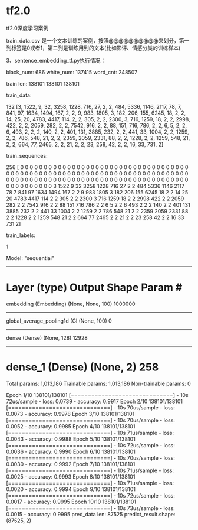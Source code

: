 # tf2.0
tf2.0深度学习案例


train_data.csv 是一个文本训练的案例，按照@@@@@@@@@@来划分，第一列标签是0或者1，第二列是训练用到的文本(比如影评、情感分类的训练样本)

3、sentence_embedding_tf.py执行情况：

black_num:  686 white_num:  137415 word_cnt:  248507

train len:  138101 138101 138101

train_data:

 132 [3, 1522, 9, 32, 3258, 1228, 716, 27, 2, 2, 484, 5336, 1146, 2117, 78, 7, 841, 97, 1634, 1494, 167, 2, 2, 9, 983, 1805, 3, 182, 206, 155, 6245, 18, 2, 2, 14, 25, 20, 4783, 4417, 114, 2, 2, 305, 2, 2, 2300, 3, 716, 1259, 18, 2, 2, 2998, 422, 2, 2, 2059, 282, 2, 2, 7542, 916, 2, 2, 88, 151, 716, 786, 2, 2, 6, 5, 2, 2, 6, 493, 2, 2, 2, 140, 2, 2, 401, 131, 3885, 232, 2, 2, 441, 33, 1004, 2, 2, 1259, 2, 2, 786, 548, 21, 2, 2, 2359, 2059, 2331, 88, 2, 2, 1228, 2, 2, 1259, 548, 21, 2, 2, 664, 77, 2465, 2, 2, 21, 2, 2, 23, 258, 42, 2, 2, 16, 33, 731, 2]
 
train_sequences:

 256 [   0    0    0    0    0    0    0    0    0    0    0    0    0    0
    0    0    0    0    0    0    0    0    0    0    0    0    0    0
    0    0    0    0    0    0    0    0    0    0    0    0    0    0
    0    0    0    0    0    0    0    0    0    0    0    0    0    0
    0    0    0    0    0    0    0    0    0    0    0    0    0    0
    0    0    0    0    0    0    0    0    0    0    0    0    0    0
    0    0    0    0    0    0    0    0    0    0    0    0    0    0
    0    0    0    0    0    0    0    0    0    0    0    0    0    0
    0    0    0    0    0    0    0    0    0    0    0    0    3 1522
    9   32 3258 1228  716   27    2    2  484 5336 1146 2117   78    7
  841   97 1634 1494  167    2    2    9  983 1805    3  182  206  155
 6245   18    2    2   14   25   20 4783 4417  114    2    2  305    2
    2 2300    3  716 1259   18    2    2 2998  422    2    2 2059  282
    2    2 7542  916    2    2   88  151  716  786    2    2    6    5
    2    2    6  493    2    2    2  140    2    2  401  131 3885  232
    2    2  441   33 1004    2    2 1259    2    2  786  548   21    2
    2 2359 2059 2331   88    2    2 1228    2    2 1259  548   21    2
    2  664   77 2465    2    2   21    2    2   23  258   42    2    2
   16   33  731    2]
   
train_labels:

 1
 
 Model: "sequential"
_________________________________________________________________
Layer (type)                 Output Shape              Param #
=================================================================
embedding (Embedding)        (None, None, 100)         1000000
_________________________________________________________________
global_average_pooling1d (Gl (None, 100)               0
_________________________________________________________________
dense (Dense)                (None, 128)               12928
_________________________________________________________________
dense_1 (Dense)              (None, 2)                 258
=================================================================
Total params: 1,013,186
Trainable params: 1,013,186
Non-trainable params: 0

Epoch 1/10
138101/138101 [==============================] - 10s 72us/sample - loss: 0.0739 - accuracy: 0.9917
Epoch 2/10
138101/138101 [==============================] - 10s 70us/sample - loss: 0.0073 - accuracy: 0.9978
Epoch 3/10
138101/138101 [==============================] - 10s 70us/sample - loss: 0.0052 - accuracy: 0.9985
Epoch 4/10
138101/138101 [==============================] - 10s 71us/sample - loss: 0.0043 - accuracy: 0.9988
Epoch 5/10
138101/138101 [==============================] - 10s 72us/sample - loss: 0.0036 - accuracy: 0.9990
Epoch 6/10
138101/138101 [==============================] - 10s 70us/sample - loss: 0.0030 - accuracy: 0.9992
Epoch 7/10
138101/138101 [==============================] - 10s 71us/sample - loss: 0.0025 - accuracy: 0.9993
Epoch 8/10
138101/138101 [==============================] - 10s 71us/sample - loss: 0.0020 - accuracy: 0.9994
Epoch 9/10
138101/138101 [==============================] - 10s 72us/sample - loss: 0.0017 - accuracy: 0.9995
Epoch 10/10
138101/138101 [==============================] - 10s 73us/sample - loss: 0.0015 - accuracy: 0.9995
pred_data len:  87525
predict_result.shape:  (87525, 2)

